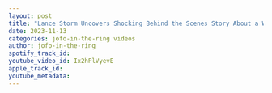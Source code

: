```yaml
---
layout: post
title: "Lance Storm Uncovers Shocking Behind the Scenes Story About a Wrestling Icon"
date: 2023-11-13
categories: jofo-in-the-ring videos
author: jofo-in-the-ring
spotify_track_id: 
youtube_video_id: Ix2hPlVyevE
apple_track_id: 
youtube_metadata: 
---
```

